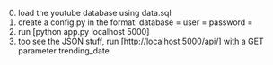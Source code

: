 0. load the youtube database using data.sql
1. create a config.py in the format:
	database = 
	user = 
	password = 
2. run [python app.py localhost 5000]
3. too see the JSON stuff, run [http://localhost:5000/api/] with a GET parameter trending_date